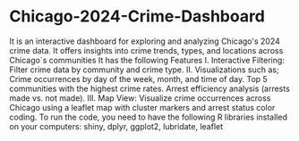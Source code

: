 # Chicago-2024-Crime-Dashboard
It is an interactive dashboard for exploring and analyzing Chicago's 2024 crime data. It offers insights into crime trends, types, and locations across Chicago`s communities
It has the following Features
I. Interactive Filtering: Filter crime data by community and crime type.
II. Visualizations such as;
      Crime occurrences by day of the week, month, and time of day.
      Top 5 communities with the highest crime rates.
      Arrest efficiency analysis (arrests made vs. not made).
III. Map View: Visualize crime occurrences across Chicago using a leaflet map with cluster markers and arrest status color coding.
To run the code, you need to have the following R libraries installed on your computers: shiny, dplyr, ggplot2, lubridate, leaflet
